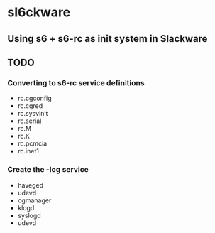 # sl6ckware
## Using s6 + s6-rc as init system in Slackware

## TODO
### Converting to s6-rc service definitions
- rc.cgconfig
- rc.cgred
- rc.sysvinit
- rc.serial
- rc.M
- rc.K
- rc.pcmcia
- rc.inet1

### Create the -log service
- haveged
- udevd
- cgmanager
- klogd
- syslogd
- udevd
